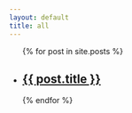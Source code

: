 ```yaml
---
layout: default
title: all
---
```


<ul>
   {% for post in site.posts %}
      <li><h2><a href="{{ post.url }}">{{ post.title }}</a></h2> </li>
    {% endfor %}
</ul>
  